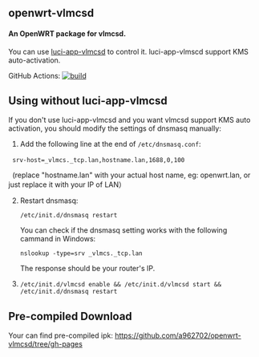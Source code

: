 openwrt-vlmcsd
-----
#### An OpenWRT package for vlmcsd.

You can use [luci-app-vlmcsd](https://github.com/a962702/luci-app-vlmcsd "") to control it. luci-app-vlmscd support KMS auto-activation.

GitHub Actions: [![build](https://github.com/a962702/openwrt-vlmcsd/actions/workflows/build.yml/badge.svg)](https://github.com/a962702/openwrt-vlmcsd/actions/workflows/build.yml)

Using without luci-app-vlmcsd
-----
If you don't use luci-app-vlmcsd and you want vlmcsd support KMS auto activation, you should modify the settings of dnsmasq manually:

1. Add the following line at the end of `/etc/dnsmasq.conf`:

   `srv-host=_vlmcs._tcp.lan,hostname.lan,1688,0,100`
   
   (replace "hostname.lan" with your actual host name, eg: openwrt.lan, or just replace it with your IP of LAN）

2. Restart dnsmasq:

   `/etc/init.d/dnsmasq restart`

   You can check if the dnsmasq setting works with the following cammand in Windows:
   
   `nslookup -type=srv _vlmcs._tcp.lan`
   
   The response should be your router's IP.

3. `/etc/init.d/vlmcsd enable && /etc/init.d/vlmcsd start && /etc/init.d/dnsmasq restart`

Pre-compiled Download
-----
Your can find pre-compiled ipk:
https://github.com/a962702/openwrt-vlmcsd/tree/gh-pages
